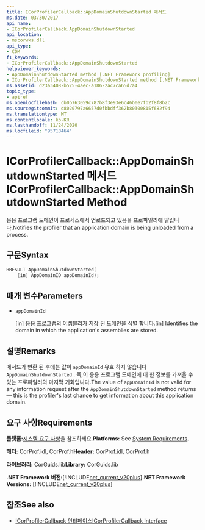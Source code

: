 ```yaml
---
title: ICorProfilerCallback::AppDomainShutdownStarted 메서드
ms.date: 03/30/2017
api_name:
- ICorProfilerCallback.AppDomainShutdownStarted
api_location:
- mscorwks.dll
api_type:
- COM
f1_keywords:
- ICorProfilerCallback::AppDomainShutdownStarted
helpviewer_keywords:
- AppDomainShutdownStarted method [.NET Framework profiling]
- ICorProfilerCallback::AppDomainShutdownStarted method [.NET Framework profiling]
ms.assetid: d23a3408-b525-4aec-a186-2ac7ca65d7a4
topic_type:
- apiref
ms.openlocfilehash: cb0b763059c787b8f3e93e6c46b0e7fb2f8f8b2c
ms.sourcegitcommit: d8020797a6657d0fbbdff362b80300815f682f94
ms.translationtype: MT
ms.contentlocale: ko-KR
ms.lasthandoff: 11/24/2020
ms.locfileid: "95718464"
---
```

# <a name="icorprofilercallbackappdomainshutdownstarted-method"></a><span data-ttu-id="134b9-102">ICorProfilerCallback::AppDomainShutdownStarted 메서드</span><span class="sxs-lookup"><span data-stu-id="134b9-102">ICorProfilerCallback::AppDomainShutdownStarted Method</span></span>

<span data-ttu-id="134b9-103">응용 프로그램 도메인이 프로세스에서 언로드되고 있음을 프로파일러에 알립니다.</span><span class="sxs-lookup"><span data-stu-id="134b9-103">Notifies the profiler that an application domain is being unloaded from a process.</span></span>  
  
## <a name="syntax"></a><span data-ttu-id="134b9-104">구문</span><span class="sxs-lookup"><span data-stu-id="134b9-104">Syntax</span></span>  
  
```cpp  
HRESULT AppDomainShutdownStarted(  
    [in] AppDomainID appDomainId);  
```  
  
## <a name="parameters"></a><span data-ttu-id="134b9-105">매개 변수</span><span class="sxs-lookup"><span data-stu-id="134b9-105">Parameters</span></span>

- `appDomainId`

  <span data-ttu-id="134b9-106">\[in] 응용 프로그램의 어셈블리가 저장 된 도메인을 식별 합니다.</span><span class="sxs-lookup"><span data-stu-id="134b9-106">\[in] Identifies the domain in which the application's assemblies are stored.</span></span>

## <a name="remarks"></a><span data-ttu-id="134b9-107">설명</span><span class="sxs-lookup"><span data-stu-id="134b9-107">Remarks</span></span>  

 <span data-ttu-id="134b9-108">메서드가 반환 된 후에는 값이 `appDomainId` 유효 하지 않습니다 `AppDomainShutdownStarted` . 즉,이 응용 프로그램 도메인에 대 한 정보를 가져올 수 있는 프로파일러의 마지막 기회입니다.</span><span class="sxs-lookup"><span data-stu-id="134b9-108">The value of `appDomainId` is not valid for any information request after the `AppDomainShutdownStarted` method returns — this is the profiler's last chance to get information about this application domain.</span></span>  
  
## <a name="requirements"></a><span data-ttu-id="134b9-109">요구 사항</span><span class="sxs-lookup"><span data-stu-id="134b9-109">Requirements</span></span>  

 <span data-ttu-id="134b9-110">**플랫폼:**[시스템 요구 사항](../../get-started/system-requirements.md)을 참조하세요.</span><span class="sxs-lookup"><span data-stu-id="134b9-110">**Platforms:** See [System Requirements](../../get-started/system-requirements.md).</span></span>  
  
 <span data-ttu-id="134b9-111">**헤더:** CorProf.idl, CorProf.h</span><span class="sxs-lookup"><span data-stu-id="134b9-111">**Header:** CorProf.idl, CorProf.h</span></span>  
  
 <span data-ttu-id="134b9-112">**라이브러리:** CorGuids.lib</span><span class="sxs-lookup"><span data-stu-id="134b9-112">**Library:** CorGuids.lib</span></span>  
  
 <span data-ttu-id="134b9-113">**.NET Framework 버전:**[!INCLUDE[net_current_v20plus](../../../../includes/net-current-v20plus-md.md)]</span><span class="sxs-lookup"><span data-stu-id="134b9-113">**.NET Framework Versions:** [!INCLUDE[net_current_v20plus](../../../../includes/net-current-v20plus-md.md)]</span></span>  
  
## <a name="see-also"></a><span data-ttu-id="134b9-114">참조</span><span class="sxs-lookup"><span data-stu-id="134b9-114">See also</span></span>

- [<span data-ttu-id="134b9-115">ICorProfilerCallback 인터페이스</span><span class="sxs-lookup"><span data-stu-id="134b9-115">ICorProfilerCallback Interface</span></span>](icorprofilercallback-interface.md)
